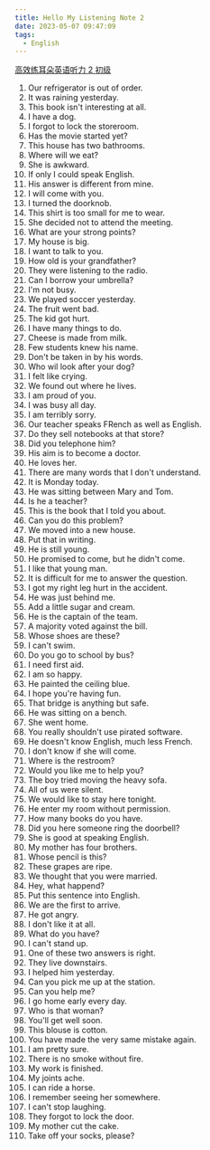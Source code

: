 ```yaml
---
title: Hello My Listening Note 2
date: 2023-05-07 09:47:09
tags:
  - English
---
```


[高效练耳朵英语听力 2 初级](https://www.youtube.com/watch?v=rc-wrqtgRgQ&list=PL41R2vH_CL433rdyh0cpwWWh9IeoVaKDL&index=5)

1. Our refrigerator is out of order.
2. It was raining yesterday.
3. This book isn't interesting at all.
4. I have a dog.
5. I forgot to lock the storeroom.
6. Has the movie started yet?
7. This house has two bathrooms.
8. Where will we eat?
9. She is awkward.
10. If only I could speak English.
11. His answer is different from mine.
12. I will come with you.
13. I turned the doorknob.
14. This shirt is too small for me to wear.
15. She decided not to attend the meeting.
16. What are your strong points?
17. My house is big.
18. I want to talk to you.
19. How old is your grandfather?
20. They were listening to the radio.
21. Can I borrow your umbrella?
22. I'm not busy.
23. We played soccer yesterday.
24. The fruit went bad.
25. The kid got hurt.
26. I have many things to do.
27. Cheese is made from milk.
28. Few students knew his name.
29. Don't be taken in by his words.
30. Who wil look after your dog?
31. I felt like crying.
32. We found out where he lives.
33. I am proud of you.
34. I was busy all day.
35. I am terribly sorry.
36. Our teacher speaks FRench as well as English.
37. Do they sell notebooks at that store?
38. Did you telephone him?
39. His aim is to become a doctor.
40. He loves her.
41. There are many words that I don't understand.
42. It is Monday today.
43. He was sitting between Mary and Tom.
44. Is he a teacher?
45. This is the book that I told you about.
46. Can you do this problem?
47. We moved into a new house.
48. Put that in writing.
49. He is still young.
50. He promised to come, but he didn't come.
51. I like that young man.
52. It is difficult for me to answer the question.
53. I got my right leg hurt in the accident.
54. He was just behind me.
55. Add a little sugar and cream.
56. He is the captain of the team.
57. A majority voted against the bill.
58. Whose shoes are these?
59. I can't swim.
60. Do you go to school by bus?
61. I need first aid.
62. I am so happy.
63. He painted the ceiling blue.
64. I hope you're having fun.
65. That bridge is anything but safe.
66. He was sitting on a bench.
67. She went home.
68. You really shouldn't use pirated software.
69. He doesn't know English, much less French.
70. I don't know if she will come.
71. Where is the restroom?
72. Would you like me to help you?
73. The boy tried moving the heavy sofa.
74. All of us were silent.
75. We would like to stay here tonight.
76. He enter my room without permission.
77. How many books do you have.
78. Did you here someone ring the doorbell?
79. She is good at speaking English.
80. My mother has four brothers.
81. Whose pencil is this?
82. These grapes are ripe.
83. We thought that you were married.
84. Hey, what happend?
85. Put this sentence into English.
86. We are the first to arrive.
87. He got angry.
88. I don't like it at all.
89. What do you have?
90. I can't stand up.
91. One of these two answers is right.
92. They live downstairs.
93. I helped him yesterday.
94. Can you pick me up at the station.
95. Can you help me?
96. I go home early every day.
97. Who is that woman?
98. You'll get well soon.
99. This blouse is cotton.
100. You have made the very same mistake again.
101. I am pretty sure.
102. There is no smoke without fire.
103. My work is finished.
104. My joints ache.
105. I can ride a horse.
106. I remember seeing her somewhere.
107. I can't stop laughing.
108. They forgot to lock the door.
109. My mother cut the cake.
110. Take off your socks, please?
